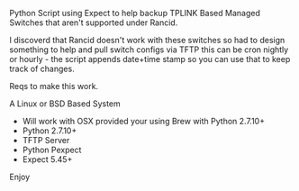 Python Script using Expect to help backup TPLINK Based Managed Switches that aren't supported under Rancid.

I discoverd that Rancid doesn't work with these switches so had to design something to help and pull switch configs via TFTP this can be cron nightly or hourly - the script appends date+time stamp so you can use that to keep track of changes.


Reqs to make this work.

A Linux or BSD Based System

* Will work with OSX provided your using Brew with Python 2.7.10+
* Python 2.7.10+
* TFTP Server 
* Python Pexpect
* Expect 5.45+


Enjoy
